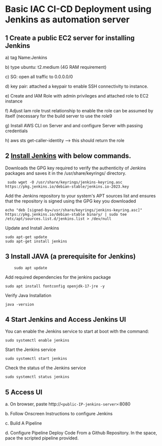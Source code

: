 # Basic IAC CI-CD Deployment using Jenkins as automation server



##  1 Create a public EC2 server for installing Jenkins

a)	 tag Name:Jenkins

b)	 type ubuntu: t2.medium (4G RAM requirement) 

c)	 SG: open all traffic to 0.0.0.0/0

d)	 key pair: attached a keypair to enable SSH connectivity to instance. 

e)	Create and IAM Role with admin privileges and attached role to EC2 instance

f)	Adjust Iam role trust relationship to enable the role can be assumed by itself (necessary for the build server to use the role9

g)	Install AWS CLI on Server and and configure Server with passing credentials

h)	aws sts get-caller-identity  —> this should return the role 





## 2 [Install Jenkins](https://www.jenkins.io/doc/book/installing/linux/#debianubuntu) with below commands. 

Downloads the GPG key required to verify the authenticity of Jenkins packages and saves it in the /usr/share/keyrings/ directory.

     sudo wget -O /usr/share/keyrings/jenkins-keyring.asc https://pkg.jenkins.io/debian-stable/jenkins.io-2023.key

Add the Jenkins repository to your system's APT sources list and ensures that the repository is signed using the GPG key you downloaded

    echo "deb [signed-by=/usr/share/keyrings/jenkins-keyring.asc]"  https://pkg.jenkins.io/debian-stable binary/ | sudo tee /etc/apt/sources.list.d/jenkins.list > /dev/null


Update and Install Jenkins 

    sudo apt-get update
    sudo apt-get install jenkins





## 3 Install JAVA (a prerequisite for Jenkins)

        sudo apt update

Add required dependencies for the jenkins package

    sudo apt install fontconfig openjdk-17-jre -y

Verify Java Installation 

    java -version 




## 4  Start Jenkins and Access Jenkins UI

You can enable the Jenkins service to start at boot with the command:

    sudo systemctl enable jenkins

Start the Jenkins service

    sudo systemctl start jenkins


Check the status of the Jenkins service

    sudo systemctl status jenkins


## 5 	Access UI
	
a.	 On browser, paste http://`<public-IP-jenkins-server>`:8080

b.	Follow Onscreen Instructions to configure Jenkins 

c.	Build A Pipeline 

d.	Configure Pipeline Deploy Code From a Github Repository. 
	In the space, pace the scripted pipeline provided. 

